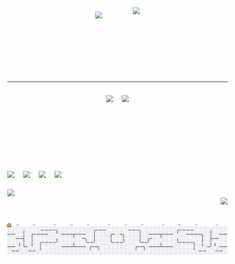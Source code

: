 <!-- Banner dan Komputer disusun sejajar -->
<div align="center" style="display: flex; align-items: center; justify-content: center; gap: 70px;">
  <!-- Komputer -->
  <img src="https://i.imgur.com/Ldpuoc7.gif" height="120" />

  <!-- Banner -->
  <img src="https://i.imgur.com/iuMeyZS.png" height="140" />
</div>

<hr style="margin-top: 30px; margin-bottom: 30px;" />

<!-- Stats & Languages dibagi 50:50 center -->
<div align="center" style="display: flex; justify-content: center; flex-wrap: wrap; gap: 20px;">
  <!-- GitHub Stats -->
  <img src="https://github-readme-stats.vercel.app/api?username=Andilauww&hide_title=false&hide_rank=false&show_icons=true&include_all_commits=true&count_private=true&disable_animations=false&theme=dracula&locale=en&hide_border=false" height="150" />

  <!-- Top Languages -->
  <img src="https://github-readme-stats.vercel.app/api/top-langs?username=Andilauww&locale=en&hide_title=false&layout=compact&card_width=320&langs_count=5&theme=dracula&hide_border=false" height="150" />
</div>

###

<!-- Icon Teknologi -->
<div align="left">
  <img src="https://cdn.jsdelivr.net/gh/devicons/devicon/icons/html5/html5-original.svg" height="40" />
  <img width="12" />
  <img src="https://cdn.jsdelivr.net/gh/devicons/devicon/icons/css3/css3-original.svg" height="40" />
  <img width="12" />
  <img src="https://cdn.jsdelivr.net/gh/devicons/devicon/icons/javascript/javascript-original.svg" height="40" />
  <img width="12" />
  <img src="https://cdn.jsdelivr.net/gh/devicons/devicon/icons/bootstrap/bootstrap-original.svg" height="40" />
</div>

###

<!-- Instagram Badge -->
<div align="left">
  <a href="https://www.instagram.com/andilauw._?igsh=ZnNhaG9pdDJrNDZ3" target="_blank">
    <img src="https://img.shields.io/static/v1?message=Instagram&logo=instagram&label=&color=E4405F&logoColor=white&labelColor=&style=flat" height="40" />
  </a>
</div>

<!-- Good Morning Pixel Art -->
<div align="right">
  <img src="https://raw.githubusercontent.com/Andilauww/Andilauww/main/assets/good-morning.png" height="120" />
</div>


###

<br clear="both">

<picture>
  <source media="(prefers-color-scheme: dark)" srcset="https://raw.githubusercontent.com/Andilauww/Andilauww/output/pacman-contribution-graph-dark.svg">
  <source media="(prefers-color-scheme: light)" srcset="https://raw.githubusercontent.com/Andilauww/Andilauww/output/pacman-contribution-graph.svg">
  <img alt="pacman contribution graph" src="https://raw.githubusercontent.com/Andilauww/Andilauww/output/pacman-contribution-graph.svg">
</picture>

###
